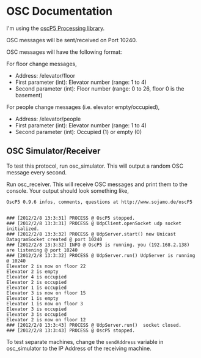# OSC Documentation

I'm using the [oscP5 Processing library](http://www.sojamo.de/libraries/oscP5/).

OSC messages will be sent/received on Port 10240.

OSC messages will have the following format:

For floor change messages,

* Address: /elevator/floor
* First parameter (int): Elevator number (range: 1 to 4)
* Second parameter (int): Floor number (range: 0 to 26, floor 0 is the basement)

For people change messages (i.e. elevator empty/occupied),

* Address: /elevator/people
* First parameter (int): Elevator number (range: 1 to 4)
* Second parameter (int): Occupied (1) or empty (0)

## OSC Simulator/Receiver

To test this protocol, run osc_simulator. This will output a random OSC message every second.

Run osc_receiver. This will receive OSC messages and print them to the console. Your output should look something like,

    OscP5 0.9.6 infos, comments, questions at http://www.sojamo.de/oscP5


    ### [2012/2/8 13:3:31] PROCESS @ OscP5 stopped.
    ### [2012/2/8 13:3:31] PROCESS @ UdpClient.openSocket udp socket initialized.
    ### [2012/2/8 13:3:32] PROCESS @ UdpServer.start() new Unicast DatagramSocket created @ port 10240
    ### [2012/2/8 13:3:32] INFO @ OscP5 is running. you (192.168.2.138) are listening @ port 10240
    ### [2012/2/8 13:3:32] PROCESS @ UdpServer.run() UdpServer is running @ 10240
    Elevator 2 is now on floor 22
    Elevator 2 is empty
    Elevator 4 is occupied
    Elevator 2 is occupied
    Elevator 1 is occupied
    Elevator 3 is now on floor 15
    Elevator 1 is empty
    Elevator 1 is now on floor 3
    Elevator 3 is occupied
    Elevator 3 is occupied
    Elevator 2 is now on floor 12
    ### [2012/2/8 13:3:43] PROCESS @ UdpServer.run()  socket closed.
    ### [2012/2/8 13:3:43] PROCESS @ OscP5 stopped.

To test separate machines, change the `sendAddress` variable in osc_simulator to the IP Address of the receiving machine.
